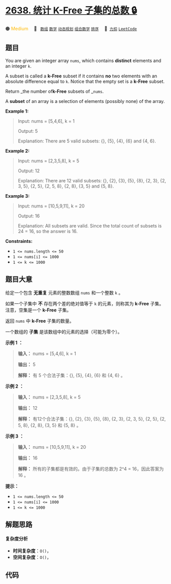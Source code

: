 # [2638. 统计 K-Free 子集的总数 🔒](https://2xiao.github.io/leetcode-js/problem/2638.html)

🟠 <font color=#ffb800>Medium</font>&emsp; 🔖&ensp; [`数组`](/tag/array.md) [`数学`](/tag/math.md) [`动态规划`](/tag/dynamic-programming.md) [`组合数学`](/tag/combinatorics.md) [`排序`](/tag/sorting.md)&emsp; 🔗&ensp;[`力扣`](https://leetcode.cn/problems/count-the-number-of-k-free-subsets) [`LeetCode`](https://leetcode.com/problems/count-the-number-of-k-free-subsets)

## 题目

You are given an integer array `nums`, which contains **distinct** elements
and an integer `k`.

A subset is called a **k-Free** subset if it contains **no** two elements with
an absolute difference equal to `k`. Notice that the empty set is a **k-Free**
subset.

Return _the number of**k-Free** subsets of _`nums`.

A **subset** of an array is a selection of elements (possibly none) of the
array.



**Example 1:**

> Input: nums = [5,4,6], k = 1
> 
> Output: 5
> 
> Explanation: There are 5 valid subsets: {}, {5}, {4}, {6} and {4, 6}.

**Example 2:**

> Input: nums = [2,3,5,8], k = 5
> 
> Output: 12
> 
> Explanation: There are 12 valid subsets: {}, {2}, {3}, {5}, {8}, {2, 3}, {2, 3, 5}, {2, 5}, {2, 5, 8}, {2, 8}, {3, 5} and {5, 8}.

**Example 3:**

> Input: nums = [10,5,9,11], k = 20
> 
> Output: 16
> 
> Explanation: All subsets are valid. Since the total count of subsets is 24 = 16, so the answer is 16. 

**Constraints:**

  * `1 <= nums.length <= 50`
  * `1 <= nums[i] <= 1000`
  * `1 <= k <= 1000`


## 题目大意

给定一个包含 **无重复** 元素的整数数组 `nums` 和一个整数 `k` 。

如果一个子集中 **不** 存在两个差的绝对值等于 `k` 的元素，则称其为 **k-Free** 子集。注意，空集是一个 **k-Free** 子集。

返回 `nums` 中 **k-Free** 子集的数量。

一个数组的 **子集** 是该数组中的元素的选择（可能为零个）。



**示例 1 ：**

> 
> 
> 
> 
> 
> **输入：** nums = [5,4,6], k = 1
> 
> **输出：** 5
> 
> **解释：** 有 5 个合法子集：{}, {5}, {4}, {6} 和 {4, 6} 。
> 
> 

**示例 2 ：**

> 
> 
> 
> 
> 
> **输入：** nums = [2,3,5,8], k = 5
> 
> **输出：** 12
> 
> **解释：** 有12个合法子集：{}, {2}, {3}, {5}, {8}, {2, 3}, {2, 3, 5}, {2, 5}, {2, 5, 8}, {2, 8}, {3, 5} 和 {5, 8} 。
> 
> 

**示例 3 ：**

> 
> 
> 
> 
> 
> **输入：** nums = [10,5,9,11], k = 20
> 
> **输出：** 16
> 
> **解释：** 所有的子集都是有效的。由于子集的总数为 2^4 = 16，因此答案为 16 。
> 
> 



**提示：**

  * `1 <= nums.length <= 50`
  * `1 <= nums[i] <= 1000`
  * `1 <= k <= 1000`


## 解题思路

#### 复杂度分析

- **时间复杂度**：`O()`，
- **空间复杂度**：`O()`，

## 代码

```javascript

```